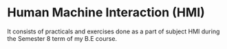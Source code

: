 # Human Machine Interaction (HMI)

It consists of practicals and exercises done as a part of subject HMI during the Semester 8 term of my B.E course.
